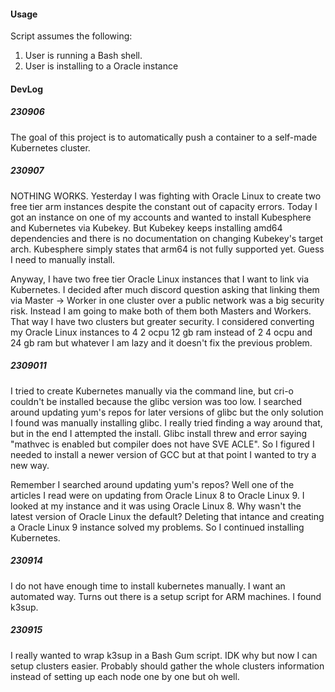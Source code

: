 #### Usage

Script assumes the following:

1. User is running a Bash shell.
2. User is installing to a Oracle instance

#### DevLog

##### 230906

The goal of this project is to automatically push a container to a self-made Kubernetes cluster.

##### 230907

NOTHING WORKS. Yesterday I was fighting with Oracle Linux to create two free tier arm instances despite the constant out of capacity errors. Today I got an instance on one of my accounts and wanted to install Kubesphere and Kubernetes via Kubekey. But Kubekey keeps installing amd64 dependencies and there is no documentation on changing Kubekey's target arch. Kubesphere simply states that arm64 is not fully supported yet. Guess I need to manually install.

Anyway, I have two free tier Oracle Linux instances that I want to link via Kubernetes. I decided after much discord question asking that linking them via Master -> Worker in one cluster over a public network was a big security risk. Instead I am going to make both of them both Masters and Workers. That way I have two clusters but greater security. I considered converting my Oracle Linux instances to 4 2 ocpu 12 gb ram instead of 2 4 ocpu and 24 gb ram but whatever I am lazy and it doesn't fix the previous problem.

##### 2309011

I tried to create Kubernetes manually via the command line, but cri-o couldn't be installed because the glibc version was too low. I searched around updating yum's repos for later versions of glibc but the only solution I found was manually installing glibc. I really tried finding a way around that, but in the end I attempted the install. Glibc install threw and error saying "mathvec is enabled but compiler does not have SVE ACLE". So I figured I needed to install a newer version of GCC but at that point I wanted to try a new way.

Remember I searched around updating yum's repos? Well one of the articles I read were on updating from Oracle Linux 8 to Oracle Linux 9. I looked at my instance and it was using Oracle Linux 8. Why wasn't the latest version of Oracle Linux the default? Deleting that intance and creating a Oracle Linux 9 instance solved my problems. So I continued installing Kubernetes.

##### 230914

I do not have enough time to install kubernetes manually. I want an automated way. Turns out there is a setup script for ARM machines. I found k3sup.

##### 230915

I really wanted to wrap k3sup in a Bash Gum script. IDK why but now I can setup clusters easier. Probably should gather the whole clusters information instead of setting up each node one by one but oh well.
